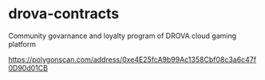 # drova-contracts
Community govarnance and loyalty program of DROVA cloud gaming platform

https://polygonscan.com/address/0xe4E25fcA9b99Ac1358Cbf08c3a6c47f0D90d01CB